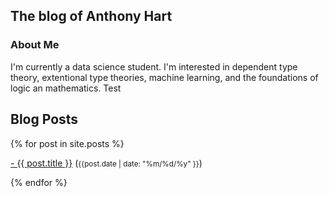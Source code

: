 ## The blog of Anthony Hart

### About Me

I'm currently a data science student. I'm interested in dependent type theory, extentional type theories, machine learning, and the foundations of logic an mathematics. Test

## Blog Posts

<div class="content list">
  {% for post in site.posts %}
    <div class="list-item">
    <p class="list-post-title">
        <a href="{{ site.baseurl }}{{ post.url }}">- {{ post.title }}</a> (<small>{{post.date | date: "%m/%d/%y" }}</small>)
        </p>
    </div>
  {% endfor %}
</div>
